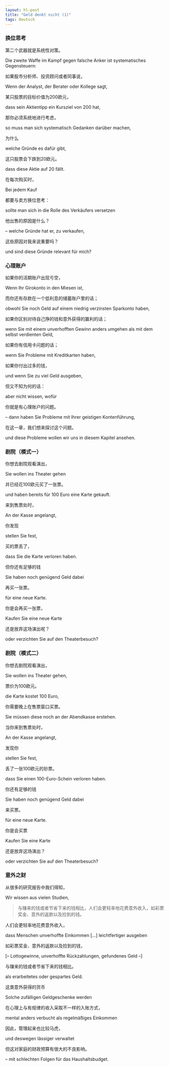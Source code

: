 ```yaml
---
layout: hl-post
title: "Geld denkt nicht (1)"
tags: Deutsch
---
```


### 换位思考

第二个武器就是系统性对策。

Die zweite Waffe im Kampf gegen falsche Anker ist systematisches Gegensteuern:

如果股市分析师、投资顾问或者同事说，

Wenn der Analyst, der Berater oder Kollege sagt,

某只股票的目标价值为200欧元，

dass sein Aktientipp ein Kursziel von 200 hat,

那你必须系统地进行考虑，

so muss man sich systematisch Gedanken darüber machen,

为什么

welche Gründe es dafür gibt,

这只股票会下跌到20欧元。

dass diese Aktie auf 20 fällt.

在每次购买时，

Bei jedem Kauf

都要与卖方换位思考：

sollte man sich in die Rolle des Verkäufers versetzen

他出售的原因是什么？

– welche Gründe hat er, zu verkaufen,

这些原因对我来说重要吗？

und sind diese Gründe relevant für mich?

### 心理账户

如果你的活期账户出现亏空，

Wenn Ihr Girokonto in den Miesen ist,

而你还有存款在一个低利息的储蓄账户里的话；

obwohl Sie noch Geld auf einem niedrig verzinsten Sparkonto haben,

如果你区别对待自己挣的钱和意外获得的赢利的话；

wenn Sie mit einem unverhofften Gewinn anders umgehen als mit dem selbst verdienten Geld,

如果你有信用卡问题的话；

wenn Sie Probleme mit Kreditkarten haben,

如果你付出过多的钱，

und wenn Sie zu viel Geld ausgeben,

但又不知为何的话：

aber nicht wissen, wofür

你就是有心理账户的问题。

– dann haben Sie Probleme mit Ihrer geistigen Kontenführung,

在这一章，我们想来探讨这个问题。

und diese Probleme wollen wir uns in diesem Kapitel ansehen.

### 剧院（模式一）

你想去剧院观看演出，

Sie wollen ins Theater gehen

并已经花100欧元买了一张票。

und haben bereits für 100 Euro eine Karte gekauft.

来到售票处时，

An der Kasse angelangt,

你发现

stellen Sie fest,

买的票丢了，

dass Sie die Karte verloren haben.

但你还有足够的钱

Sie haben noch genügend Geld dabei

再买一张票。

für eine neue Karte.

你是会再买一张票，

Kaufen Sie eine neue Karte

还是放弃这场演出呢？

oder verzichten Sie auf den Theaterbesuch?

### 剧院（模式二）

你想去剧院观看演出，

Sie wollen ins Theater gehen,

票价为100欧元。

die Karte kostet 100 Euro,

你需要晚上在售票窗口买票。

Sie müssen diese noch an der Abendkasse erstehen.

当你来到售票处时，

An der Kasse angelangt,

发现你

stellen Sie fest,

丢了一张100欧元的钞票。

dass Sie einen 100-Euro-Schein verloren haben.

你还有足够的钱

Sie haben noch genügend Geld dabei

来买票。

für eine neue Karte.

你是会买票

Kaufen Sie eine Karte

还是放弃这场演出？

oder verzichten Sie auf den Theaterbesuch?

### 意外之财

从很多的研究报告中我们得知，

Wir wissen aus vielen Studien,

> 与赚来的钱或者节省下来的钱相比，人们会更轻率地花费意外收入，如彩票奖金、意外的返款以及捡到的钱。

<!-- dass Menschen unverhoffte Einkommen – Lottogewinne, unverhoffte Rückzahlungen, gefundenes Geld – leichtfertiger ausgeben als erarbeitetes oder gespartes Geld. -->

人们会更轻率地花费意外收入，

dass Menschen unverhoffte Einkommen [...] leichtfertiger ausgeben

如彩票奖金、意外的返款以及捡到的钱，

[– Lottogewinne, unverhoffte Rückzahlungen, gefundenes Geld –]

与赚来的钱或者节省下来的钱相比。

als erarbeitetes oder gespartes Geld.

这类意外获得的货币

Solche zufälligen Geldgeschenke werden

在心理上与有规律的收入采取不一样的入账方式，

mental anders verbucht als regelmäßiges Einkommen

因此，管理起来也比较马虎，

und deswegen lässiger verwaltet

但这对家庭的财政预算有很大的不良影响。

– mit schlechten Folgen für das Haushaltsbudget.
